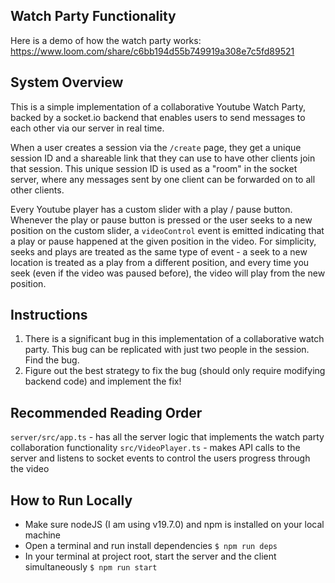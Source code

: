 ## Watch Party Functionality

Here is a demo of how the watch party works: https://www.loom.com/share/c6bb194d55b749919a308e7c5fd89521

## System Overview

This is a simple implementation of a collaborative Youtube Watch Party, backed by a socket.io backend that enables users to send messages to each other via our server in real time.

When a user creates a session via the `/create` page, they get a unique session ID and a shareable link that they can use to have other clients join that session. This unique session ID is used as a "room" in the socket server, where any messages sent by one client can be forwarded on to all other clients.

Every Youtube player has a custom slider with a play / pause button. Whenever the play or pause button is pressed or the user seeks to a new position on the custom slider, a `videoControl` event is emitted indicating that a play or pause happened at the given position in the video. For simplicity, seeks and plays are treated as the same type of event - a seek to a new location is treated as a play from a different position, and every time you seek (even if the video was paused before), the video will play from the new position.

## Instructions

1. There is a significant bug in this implementation of a collaborative watch party. This bug can be replicated with just two people in the session. Find the bug.
2. Figure out the best strategy to fix the bug (should only require modifying backend code) and implement the fix!

## Recommended Reading Order

`server/src/app.ts` - has all the server logic that implements the watch party collaboration functionality
`src/VideoPlayer.ts` - makes API calls to the server and listens to socket events to control the users progress through the video

## How to Run Locally

- Make sure nodeJS (I am using v19.7.0) and npm is installed on your local machine
- Open a terminal and run install dependencies
  `$ npm run deps`
- In your terminal at project root, start the server and the client simultaneously
  `$ npm run start`
